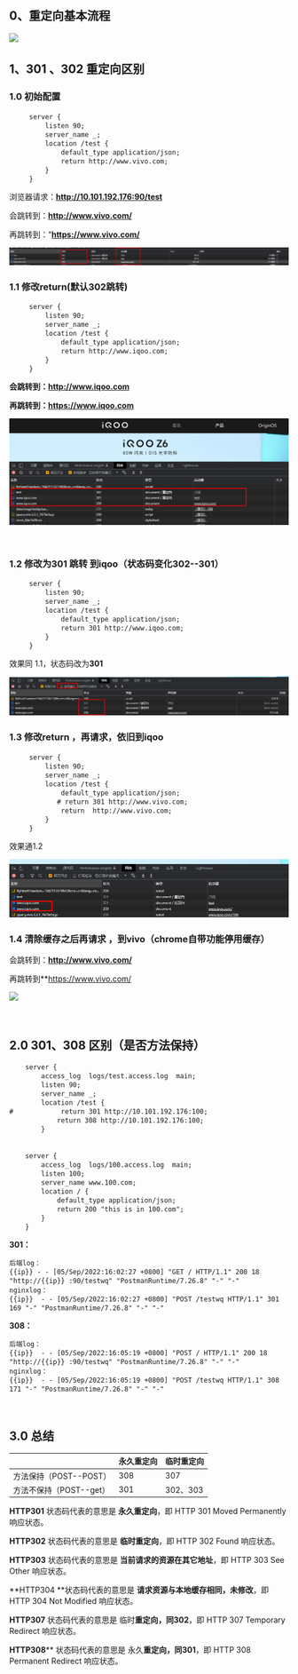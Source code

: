 ## 0、重定向基本流程

![](https://www.icode9.com/i/l/?n=20&i=blog/1158910/202012/1158910-20201204181234377-626967483.png)

## 1、301 、302 重定向区别

### 1.0 初始配置

```
     server {
         listen 90;
         server_name _;
         location /test {
             default_type application/json;
             return http://www.vivo.com;
         }
     }
```

浏览器请求：**http://10.101.192.176:90/test**

会跳转到：**http://www.vivo.com/**

再跳转到：“**https://www.vivo.com/**

![](https://github.com/No-sleeping/self-learn/blob/main/images/other/nginx%20redirect/1.png)

### 1.1 修改return(默认302跳转)

```
     server {
         listen 90;
         server_name _;
         location /test {
             default_type application/json;
             return http://www.iqoo.com;
         }
     }
```

**会跳转到：http://www.iqoo.com**

**再跳转到：https://www.iqoo.com**

![](https://github.com/No-sleeping/self-learn/blob/main/images/other/nginx%20redirect/2.png)

<br/>

### 1.2 修改为301 跳转 到iqoo（状态码变化302--301）

```
     server {
         listen 90;
         server_name _;
         location /test {
             default_type application/json;
             return 301 http://www.iqoo.com;
         }
     }
```

效果同 1.1，状态码改为**301**

![](https://github.com/No-sleeping/self-learn/blob/main/images/other/nginx%20redirect/3.png)

### 1.3 修改return ，再请求，依旧到iqoo

```
     server {
         listen 90;
         server_name _;
         location /test {
             default_type application/json;
            # return 301 http://www.vivo.com;
             return  http://www.vivo.com;
         }
     }
```

效果通1.2

![](https://github.com/No-sleeping/self-learn/blob/main/images/other/nginx%20redirect/4.png)

### 1.4 **清除缓存**之后再请求 ，到vivo（chrome自带功能停用缓存）

会跳转到：**http://www.vivo.com/**

再跳转到**https://www.vivo.com/

![](https://github.com/No-sleeping/self-learn/blob/main/images/other/nginx%20redirect/5.png)

<br/>

## 2.0  301、308 区别（是否方法保持）

```
    server {
        access_log  logs/test.access.log  main;
        listen 90;
        server_name _;
        location /test {
#            return 301 http://10.101.192.176:100;
            return 308 http://10.101.192.176:100;
        }


    server {
        access_log  logs/100.access.log  main;
        listen 100;
        server_name www.100.com;
        location / {
            default_type application/json;
            return 200 "this is in 100.com";
        }
    }
```

**301：**

```
后端log：
{{ip}} - - [05/Sep/2022:16:02:27 +0800] "GET / HTTP/1.1" 200 18 "http://{{ip}} :90/testwq" "PostmanRuntime/7.26.8" "-" "-"
nginxlog：
{{ip}}  - - [05/Sep/2022:16:02:27 +0800] "POST /testwq HTTP/1.1" 301 169 "-" "PostmanRuntime/7.26.8" "-" "-"
```

**308：**

```
后端log：
{{ip}}  - - [05/Sep/2022:16:05:19 +0800] "POST / HTTP/1.1" 200 18 "http://{{ip}} :90/testwq" "PostmanRuntime/7.26.8" "-" "-"
nginxlog：
{{ip}}  - - [05/Sep/2022:16:05:19 +0800] "POST /testwq HTTP/1.1" 308 171 "-" "PostmanRuntime/7.26.8" "-" "-"
```

<br/>

## 3.0 总结

||永久重定向|临时重定向|
|--|--|--|
|方法保持（POST--POST）|308|307|
|方法不保持（POST--get）|301|302、303|

**HTTP301** 状态码代表的意思是 **永久重定向**，即 HTTP 301 Moved Permanently 响应状态。

**HTTP302** 状态码代表的意思是 **临时重定向**，即 HTTP 302 Found 响应状态。

**HTTP303** 状态码代表的意思是 **当前请求的资源在其它地址**，即 HTTP 303 See Other 响应状态。

**HTTP304 **状态码代表的意思是 **请求资源与本地缓存相同，未修改**，即 HTTP 304 Not Modified 响应状态。

**HTTP307** 状态码代表的意思是 临时**重定向，同302**，即 HTTP 307 Temporary Redirect 响应状态。

**HTTP308**** 状态码代表的意思是 永久**重定向，同301**，即 HTTP 308 Permanent Redirect 响应状态。

